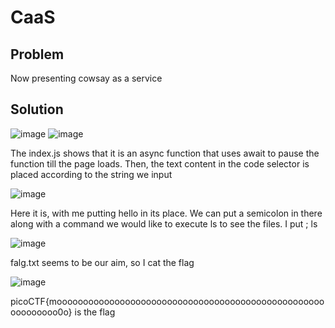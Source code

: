 # CaaS

## Problem
Now presenting cowsay as a service

## Solution

![image](https://github.com/Anushri-Sakhardande/Cryptonite_STP/assets/118385974/4b13bd31-dbd4-4f07-92f1-9e491660044e)
![image](https://github.com/Anushri-Sakhardande/Cryptonite_STP/assets/118385974/bfe26d9d-6b49-4a17-b58f-27460e3adf63)

The index.js shows that it is an async function that uses await to pause the function till the page loads. Then, the text content in the code selector is placed according to the string we input

![image](https://github.com/Anushri-Sakhardande/Cryptonite_STP/assets/118385974/8f20dcd7-c8c7-49ce-875d-6d52b588603c)

Here it is, with me putting hello in its place.
We can put a semicolon in there along with a command we would like to execute ls to see the files. I put ; ls

![image](https://github.com/Anushri-Sakhardande/Cryptonite_STP/assets/118385974/e49216c7-0c8f-4867-af1a-a219ee4caf1a)

falg.txt seems to be our aim, so I cat the flag

![image](https://github.com/Anushri-Sakhardande/Cryptonite_STP/assets/118385974/cf7b3318-f731-416c-b76d-7c1848ab71b4)

picoCTF{moooooooooooooooooooooooooooooooooooooooooooooooooooooooooooo0o} is the flag

